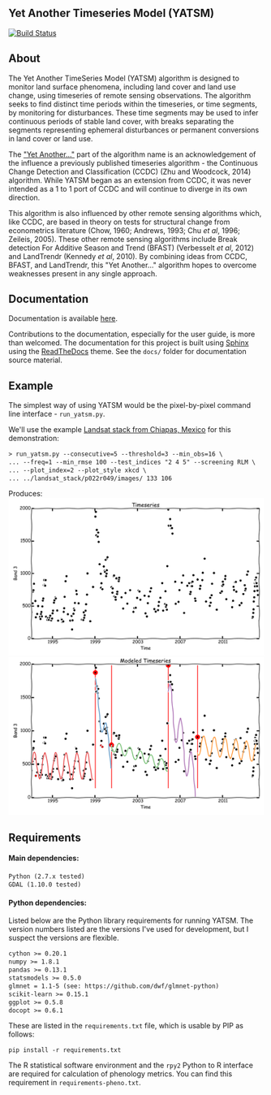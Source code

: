 Yet Another Timeseries Model (YATSM)
------------------------------------
[![Build Status](https://travis-ci.org/ceholden/yatsm.svg)](https://travis-ci.org/ceholden/yatsm)
## About
The Yet Another TimeSeries Model (YATSM) algorithm is designed to monitor land
surface phenomena, including land cover and land use change, using timeseries
of remote sensing observations. The algorithm seeks to find distinct time
periods within the timeseries, or time segments, by monitoring for disturbances. These time segments may be used to infer continuous periods of stable land cover, with breaks separating the segments representing ephemeral disturbances or permanent conversions in land cover or land use.

The ["Yet Another..."](http://en.wikipedia.org/wiki/Yet_another) part of the algorithm name is an acknowledgement of the influence a previously published timeseries algorithm - the Continuous Change Detection and Classification (CCDC) (Zhu and Woodcock, 2014) algorithm. While YATSM began as an extension from CCDC, it was never intended as a 1 to 1 port of CCDC and will continue to diverge in its own direction.

This algorithm is also influenced by other remote sensing algorithms which, like CCDC, are based in theory on tests for structural change from econometrics
literature (Chow, 1960; Andrews, 1993; Chu *et al*, 1996; Zeileis, 2005). These other remote sensing algorithms include Break detection For Additive Season and Trend (BFAST) (Verbesselt *et al*, 2012) and LandTrendr (Kennedy *et al*, 2010). By combining ideas from CCDC, BFAST, and LandTrendr, this "Yet Another..." algorithm hopes to overcome weaknesses present in any single approach.

## Documentation

Documentation is available [here](http://ceholden.github.io/yatsm/).

Contributions to the documentation, especially for the user guide, is more than welcomed. The documentation for this project is built using [Sphinx](http://sphinx-doc.org/) using the [ReadTheDocs](https://readthedocs.org/) theme. See the `docs/` folder for documentation source material.

## Example
The simplest way of using YATSM would be the pixel-by-pixel command line interface - `run_yatsm.py`.

We'll use the example [Landsat stack from Chiapas, Mexico](https://github.com/ceholden/landsat_stack) for this demonstration:

    > run_yatsm.py --consecutive=5 --threshold=3 --min_obs=16 \
    ... --freq=1 --min_rmse 100 --test_indices "2 4 5" --screening RLM \
    ... --plot_index=2 --plot_style xkcd \
    ... ../landsat_stack/p022r049/images/ 133 106

Produces:
    ![Timeseries](docs/media/double_cut_ts_b3.png)
    ![Modeled Timeseries](docs/media/double_cut_ts_fitted_b3.png)

## Requirements
#### Main dependencies:

    Python (2.7.x tested)
    GDAL (1.10.0 tested)

#### Python dependencies:
Listed below are the Python library requirements for running YATSM. The version numbers listed are the versions I've used for development, but I suspect the versions are flexible.

    cython >= 0.20.1
    numpy >= 1.8.1
    pandas >= 0.13.1
    statsmodels >= 0.5.0
    glmnet = 1.1-5 (see: https://github.com/dwf/glmnet-python)
    scikit-learn >= 0.15.1
    ggplot >= 0.5.8
    docopt >= 0.6.1

These are listed in the `requirements.txt` file, which is usable by PIP as follows:

    pip install -r requirements.txt

The R statistical software environment and the `rpy2` Python to R interface are required for calculation of phenology metrics. You can find this requirement in `requirements-pheno.txt`.
